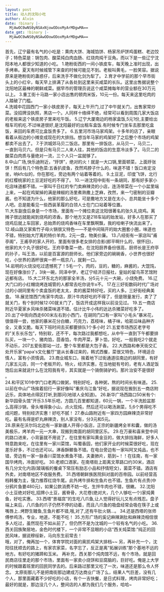 ```yaml
---
layout: post
title: 动人的沈阳小吃
author: Alvin
date: !binary |-
  MjAwOC0wNS0yNSAxNjowODoxMyArMDgwMA==
date_gmt: !binary |-
  MjAwOC0wNS0yNSAwODowODoxMyArMDgwMA==
---
```

首先，辽宁最有名气的小吃是：熏肉大饼、海城馅饼、杨家吊炉饼鸡蛋糕、老边饺子；特色菜是：锅包肉、酸菜炖白肉血肠、红烧肉炖干豆角。而以下是一些辽宁沈阳本地人都很少知道的小吃。
1.艳粉街西的一间小铁皮车，每天晚上准时出现，出手烤串。夏天有时候城管下来查的时候可能见不到。老板叫黄毛，一脸笑容。据说原来是艳粉街的蛊惑仔，后来洗手不做化剑为犁了。
2.育才中学前的那个早市街头上的小红伞，每天早上排满了从各处到这里来买咸菜的长队。这里出售据说整个沈阳地区最棒的朝鲜咸菜。据早市的管理员说这个咸菜摊每年的营业额在30万元以上。
3.重工街十马路一家小店出售的顿肉米饭，10元一份。每天来这里吃肉的人踏破了门槛。    
4.洗城中花园西门一家小铁皮房子，每天上午开门,过了中午就关门，出售家常炒菜。没招牌没执照，黑店一个。人同样十络绎不绝，经常可以看到周围几家大饭店的老板来这个铁皮房子里来吃午饭。
5.辽宁大厦南边的杨家盒饭,5元1份,主要给出租车司机吃.不过味道很好,是沈阳最好的出租车盒饭.有时候专门坐车去那里吃盒饭，来回的车费可比盒饭贵多了。
6.五里河市场马家鸡架。十多年的店了，亲眼看着从街边的小摊变成现在的大排挡。想当年马家的鸡架好了之后整个市场的鸡架都卖不出去了。
7.于洪城郊马贝二饭店。那里有一排饭店，从马贝一，马贝二，一直到马贝六。但是只有马贝二人来人往，其他的饭店的生意冷淡多了。马贝二的酸菜白肉质与量绝对一流，三个人只一盆就够了。    
8.中山广场,快乐迪附近，&#8220;烀饼&#8221;，绝对的火！就是一大口锅,里面顿菜，上面烀张饼！然后有几个特色菜:五香扒皮鱼，孜然鸡脖子什么的，味道不错！饭口肯定没坐，响kfc似的，你在那吃，旁边有两个站着等着的。
9.土豆泥，印度飞饼，北行的红樱桃家的土豆泥好吃的不得了。
10.一进沈阳中街有一条胡同，那有好多家小吃店味道都不错。一家叫千日红的专门卖麻辣烫的小店，连汤带菜在一个小盆里端上来，一起在鸡架掉的满是辣椒的汤里煮熟撒上芝麻，孜然，来一勺密制的豆瓣酱。也不知道为什么，他家的那么好吃，可是撒地方又是在太小，总共能坐十多个人吧。总是能看见一些西装革履的白领人士在门口站着等位置。    
11.大东副食后身是一个市场，里面有一个摊位卖这沈阳很著名的张久礼烧鸡。离摊子很远就能闻到烧鸡的浓香。那个地方又是218车站的始发站，好多人在那买了烧鸡后就上车回家，总始弄的烧鸡香味在车里飘啊飘，我的哈喇子快流出来了。
12.岐山路又家紫竹子母火锅很又特色&#8212;&#8212;不是中间隔开的始大圈套小圈，味道也不错，特别始大厅离的特价羊肉，2元一盘，物美价廉。
13.八经街有一家店叫&#8221;甫亭阁&#8221;，王甫亭的家人开的，里面有很多老女排的合影(郎平啊什么的，很怀旧)，他家的大个丸子很好吃。王府亭鲁菜一绝，在沈阳厨界备份很高，厨师长是王府亭的孙子，叫王浩，以前是百富源的厨师长。他们家旁边的碗碗香，小世界也很好吃，小世界的酒杯很爽一杯一瓶京八，就剩一口。    
14.岩明的火烧没吃过遗憾死了！5毛一个，肉的，豆的，糖的，麻酱的，大馄饨，现在好像涨价了，3块一碗，同泽中学，老辽宁经济日报社，皇姑的留鸟茶艺馆附近都有店。
15.大二环东北方的那家全羊汤，分5元十元一大碗，小烧免费。
16.辽大门口的小红帽烧烤连城管的人都常去吃你说牛x不。
17.在三好街数码时代广场对过的小胡同里有个卖盒饭的老太太，卖的酱菜特好吃，买的人多。三好街经典美食。
18.展览馆西门有家牛肉店，原汁牛肉好吃的不得了，但是限量发行，卖了了就关门，有个别时候12:00就关门了，饭店开成这样我以前没见过。
19.五一商店附近华夏家乡风味杀猪菜味道不错。估计比牛小伟的达达杀猪菜好吃多了。    
20.出了中街向西走600米左右到小西门，在胡同门口有一家叫&#8221;小毛头&#8221;暴米花，很值得一尝，他家的暴米花分白糖，巧克力，荔枝味，橘子味，哈密瓜味品种齐全，又香又脆。每天下班时间去买都要排队1个多小时
21.五爱市场西区老字号的&#8221;关东长乐包&#8221;，特别软，还不干，每次路过我都想吃，从中午一直到下午都要排队买，一块一个，猪肉馅，茴香馅，牛肉芹菜，萝卜馅，好吃，一般我吃2个就走不动乐，207五爱街那站一过，整个车里都是大包子香。
22.大西路和奉天街交汇处开乐家&#8221;papa's文化餐厅&#8221;是从长春过来的，韩式西餐，菜很又特色，环境适合情人，富有小资情调。
23.商业城东口，挨着地下过街通道往南边的胡同里，有好几家五元店，同一个老板开的，特火，经济实惠，在当地挺有号的，老有人酒足饭饱后出来就说什么在沈阳我有号，其实就是一个骑倒骑驴的。那片治安不是很好 。    
24.和平区101中学门口老两口做粥，特别好吃，各种粥，熬的时间长有味道。
25.以前在中山广场挨着招行一家好像叫&#8221;重庆乌江鱼&#8221;好吃，据说现在搬到五一商店附近乐，具体地点得区打听,到那问(地球人全知道)。
26.新华广场西路口50米有个:新华园骨头馆&#8221;开乐3.5年乐吧，方圆几百里都知道，60元一锅，一个半洗脸盆那么高得沙锅，骨头堆得象小山，点火现炖，然后还可以喝汤涮菜，5,6个男得吃不成问题，特别经济实惠！好吃不腻！
27.泰山路附近有一家四方园麻辣烫非常好吃。最有名得是虾丸麻辣烫，别人家没有，分3元和5元。    
28.原来在沃尔玛北边有一家新疆人开得小饭店，正宗的新疆烤全羊和囊，做的汤美极乐，烤羊肉一元一大串，现搬到南面的胡同里区乐。
29.在万豪和喜来登中间的路口进来，小背篓就不用说了，在往里有家叫黄金豆的，做大排挡海鲜，好多人特意跑来吃，在往里有一家川菜馆，叫蜀香园，他们家开业的时候菜很好吃，现在差乐好多，不过也还可以。淋香酥鲫鱼不错。在电台旁边有一家叫阿叉炖品，也不错，旁边有一家一脉香川菜馆水煮鱼不错，夫妻肺片，筋到~！！在往南，有一家国华烤肉，冷面好吃。
30.老顺口酒家。在南塔街上距离文萃路口约30米，酒店有几分文化内涵(玻璃板的餐桌下常压有励志小品和抒情短文)，菌菜不错。酒店有外卖，对南塔地区不收服务费。
31.西塔朝鲜族医院斜对面的百帝园。以前经营高档韩餐为主，强力推荐红烧牛尾。此外烤牛排和生鱼片也不错。生鱼片有点贵(中分鸦片鱼要480元)，如果公款消费不妨一吃，生拌牛肉也不错，很嫩。
32.沈阳小土豆绝对好吃,招牌小土豆，酱脊骨，大花卷(绝对大，几个人够吃一个)家炖黄鱼，好吃实惠。
33.西塔&#8221;景福宫&#8221;的生吃八爪鱼,让人觉得好玩儿又有点残忍。盘子端上来后，八爪鱼的爪子仍然不停的动着，而且八爪鱼的吸盘经常会吸在筷子上或嘴唇上..烤野生鳗鱼,生鱼片都不错,哦,对了,还有牛肚火锅&#8230;。
34.还是西塔的张师傅参鸡汤，专业，地道，不能不吃！
35.方形广场的奚记麻辣涮肚和麻辣烫相信很多人吃过，虽然现在不如从前了，但仍然不是为沈城的一个较有名气的小吃。
36.西关回族聚居地，金色时代楼下，一个非常不显眼的小店&#8220;西关炖菜馆:&#8221;纯正的回民风味，据说穆绥新，马向东生前常去！    
哦，对了，俺再加一个，体育学院对面的奥凯鸡架大排档~~
另，再补充一个，沈阳往抚顺去的路上，有家农家菜，名字忘了，反正是离&#8220;拓展训练&#8221;那个基地不远的地方。有好吃的猪蹄和玉米。
再补充，西关那个炖肉馆不远，有个市场，就是回民商店往里走的那个市场，里面有一家卖小烧饼和豆腐脑的，巨好吃。俺是上大学的时候跟着班里的回民同学去的。后来路过那里又吃了一次，味道还是那么令人怀念。
太原街那儿不是把南街那边建成万达商业广场了么，结果人气巨差，没有几个人，那里面藏着不少好吃的小店，有个一吉快餐，是日式料理，烤肉非常好吃；最好的就是，那边没几个人，整间店的人都为我们几个服务，哈哈~
